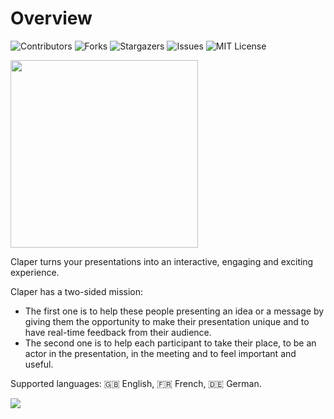 # Overview

![Contributors][contributors-shield]
![Forks][forks-shield]
![Stargazers][stars-shield]
![Issues][issues-shield]
![MIT License][license-shield]

<img src="assets/logo-large.png" width="300"/>

Claper turns your presentations into an interactive, engaging and exciting experience.

Claper has a two-sided mission:
- The first one is to help these people presenting an idea or a message by giving them the opportunity to make their presentation unique and to have real-time feedback from their audience.
- The second one is to help each participant to take their place, to be an actor in the presentation, in the meeting and to feel important and useful.

Supported languages: 🇬🇧 English, 🇫🇷 French, 🇩🇪 German.


![](assets/preview.png)

[contributors-shield]: https://img.shields.io/github/contributors/ClaperCo/Claper.svg?style=for-the-badge
[forks-shield]: https://img.shields.io/github/forks/ClaperCo/Claper.svg?style=for-the-badge
[stars-shield]: https://img.shields.io/github/stars/ClaperCo/Claper.svg?style=for-the-badge
[issues-shield]: https://img.shields.io/github/issues/ClaperCo/Claper.svg?style=for-the-badge
[license-shield]: https://img.shields.io/github/license/ClaperCo/Claper.svg?style=for-the-badge
